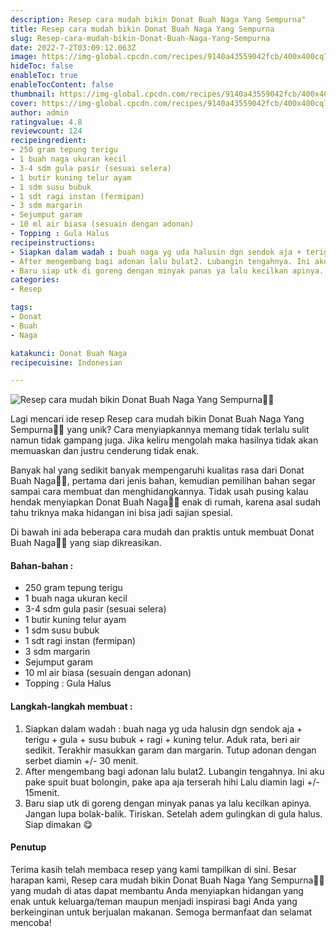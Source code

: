 ```yaml
---
description: Resep cara mudah bikin Donat Buah Naga Yang Sempurna"
title: Resep cara mudah bikin Donat Buah Naga Yang Sempurna
slug: Resep-cara-mudah-bikin-Donat-Buah-Naga-Yang-Sempurna
date: 2022-7-2T03:09:12.063Z
image: https://img-global.cpcdn.com/recipes/9140a43559042fcb/400x400cq70/photo.jpg
hideToc: false
enableToc: true
enableTocContent: false
thumbnail: https://img-global.cpcdn.com/recipes/9140a43559042fcb/400x400cq70/photo.jpg
cover: https://img-global.cpcdn.com/recipes/9140a43559042fcb/400x400cq70/photo.jpg
author: admin
ratingvalue: 4.8
reviewcount: 124
recipeingredient:
- 250 gram tepung terigu
- 1 buah naga ukuran kecil
- 3-4 sdm gula pasir (sesuai selera)
- 1 butir kuning telur ayam
- 1 sdm susu bubuk
- 1 sdt ragi instan (fermipan)
- 3 sdm margarin
- Sejumput garam
- 10 ml air biasa (sesuain dengan adonan)
- Topping : Gula Halus
recipeinstructions:
- Siapkan dalam wadah : buah naga yg uda halusin dgn sendok aja + terigu + gula + susu bubuk + ragi + kuning telur. Aduk rata, beri air sedikit. Terakhir masukkan garam dan margarin. Tutup adonan dengan serbet diamin +/- 30 menit.
- After mengembang bagi adonan lalu bulat2. Lubangin tengahnya. Ini aku pake spuit buat bolongin, pake apa aja terserah hihi Lalu diamin lagi +/- 15menit.
- Baru siap utk di goreng dengan minyak panas ya lalu kecilkan apinya. Jangan lupa bolak-balik. Tiriskan. Setelah adem gulingkan di gula halus. Siap dimakan 😋
categories:
- Resep

tags:
- Donat
- Buah
- Naga

katakunci: Donat Buah Naga
recipecuisine: Indonesian

---
```


![Resep cara mudah bikin Donat Buah Naga Yang Sempurna👩‍🍳](https://img-global.cpcdn.com/recipes/9140a43559042fcb/400x400cq70/photo.jpg)

Lagi mencari ide resep Resep cara mudah bikin Donat Buah Naga Yang Sempurna👩‍🍳 yang unik? Cara menyiapkannya memang tidak terlalu sulit namun tidak gampang juga. Jika keliru mengolah maka hasilnya tidak akan memuaskan dan justru cenderung tidak enak.

Banyak hal yang sedikit banyak mempengaruhi kualitas rasa dari Donat Buah Naga👩‍🍳, pertama dari jenis bahan, kemudian pemilihan bahan segar sampai cara membuat dan menghidangkannya. Tidak usah pusing kalau hendak menyiapkan Donat Buah Naga👩‍🍳 enak di rumah, karena asal sudah tahu triknya maka hidangan ini bisa jadi sajian spesial.

Di bawah ini ada beberapa cara mudah dan praktis untuk membuat Donat Buah Naga👩‍🍳 yang siap dikreasikan.

<!--inarticleads1-->

#### Bahan-bahan :

- 250 gram tepung terigu
- 1 buah naga ukuran kecil
- 3-4 sdm gula pasir (sesuai selera)
- 1 butir kuning telur ayam
- 1 sdm susu bubuk
- 1 sdt ragi instan (fermipan)
- 3 sdm margarin
- Sejumput garam
- 10 ml air biasa (sesuain dengan adonan)
- Topping : Gula Halus

<!--inarticleads2-->

#### Langkah-langkah membuat :

1. Siapkan dalam wadah : buah naga yg uda halusin dgn sendok aja + terigu + gula + susu bubuk + ragi + kuning telur. Aduk rata, beri air sedikit. Terakhir masukkan garam dan margarin. Tutup adonan dengan serbet diamin +/- 30 menit.
1. After mengembang bagi adonan lalu bulat2. Lubangin tengahnya. Ini aku pake spuit buat bolongin, pake apa aja terserah hihi Lalu diamin lagi +/- 15menit.
1. Baru siap utk di goreng dengan minyak panas ya lalu kecilkan apinya. Jangan lupa bolak-balik. Tiriskan. Setelah adem gulingkan di gula halus. Siap dimakan 😋

#### Penutup

Terima kasih telah membaca resep yang kami tampilkan di sini. Besar harapan kami, Resep cara mudah bikin Donat Buah Naga Yang Sempurna👩‍🍳 yang mudah di atas dapat membantu Anda menyiapkan hidangan yang enak untuk keluarga/teman maupun menjadi inspirasi bagi Anda yang berkeinginan untuk berjualan makanan. Semoga bermanfaat dan selamat mencoba!